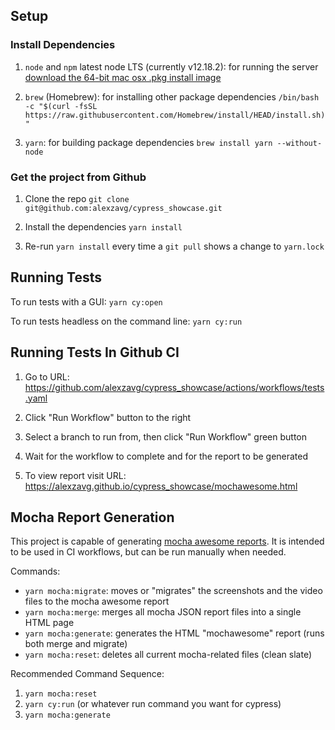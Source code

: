 ## Setup

### Install Dependencies

1. `node` and `npm` latest node LTS (currently v12.18.2): for running the server [download the 64-bit mac osx .pkg install image](https://nodejs.org/en/download/)

1. `brew` (Homebrew): for installing other package dependencies
```/bin/bash -c "$(curl -fsSL https://raw.githubusercontent.com/Homebrew/install/HEAD/install.sh)"```

1. `yarn`: for building package dependencies
```brew install yarn --without-node```

### Get the project from Github

1. Clone the repo
```git clone git@github.com:alexzavg/cypress_showcase.git```

2. Install the dependencies
```yarn install```

3. Re-run `yarn install` every time a `git pull` shows a change to `yarn.lock`

## Running Tests

To run tests with a GUI:
```yarn cy:open```

To run tests headless on the command line:
```yarn cy:run```

## Running Tests In Github CI

1. Go to URL: https://github.com/alexzavg/cypress_showcase/actions/workflows/tests.yaml

2. Click "Run Workflow" button to the right

3. Select a branch to run from, then click "Run Workflow" green button

4. Wait for the workflow to complete and for the report to be generated

5. To view report visit URL: https://alexzavg.github.io/cypress_showcase/mochawesome.html

## Mocha Report Generation

This project is capable of generating [mocha awesome reports](https://www.npmjs.com/package/mochawesome). It is intended to be used in CI workflows, but can be run manually when needed.

Commands:
- `yarn mocha:migrate`: moves or "migrates" the screenshots and the video files to the mocha awesome report
- `yarn mocha:merge`: merges all mocha JSON report files into a single HTML page
- `yarn mocha:generate`: generates the HTML "mochawesome" report (runs both merge and migrate)
- `yarn mocha:reset`: deletes all current mocha-related files (clean slate)

Recommended Command Sequence:
1. `yarn mocha:reset`
2. `yarn cy:run` (or whatever run command you want for cypress)
3. `yarn mocha:generate`
